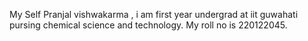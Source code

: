 My Self Pranjal vishwakarma , i am first year undergrad at iit guwahati pursing chemical science and technology. My roll no is 220122045.